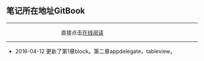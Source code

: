 
## 笔记所在地址GitBook


---
 　　　　　　　　　　  直接点击[在线阅读](https://mimione.gitbooks.io/-teacherzheng/content/di_yi_ge_6708-_zheng_shi_qi.html)

---
* 2016-04-12
  更新了第1章block。第二章appdelegate，tableview。

